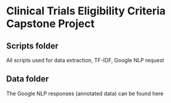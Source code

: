# Clinical Trials Eligibility Criteria Capstone Project
## Scripts folder
All scripts used for data extraction, TF-IDF, Google NLP request

## Data folder
The Google NLP responses (annotated data) can be found here
